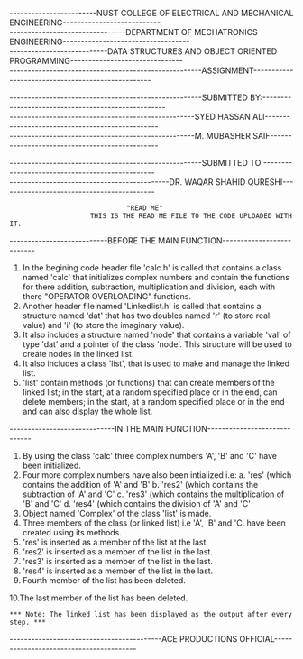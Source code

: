 ------------------------NUST COLLEGE OF ELECTRICAL AND MECHANICAL ENGINEERING---------------------------                    
--------------------------------DEPARTMENT OF MECHATRONICS ENGINEERING-----------------------------------                    
---------------------------DATA STRUCTURES AND OBJECT ORIENTED PROGRAMMING-------------------------------                                        
-----------------------------------------------------ASSIGNMENT--------------------------------------------------                    

-----------------------------------------------------SUBMITTED BY:---------------------------------------------------                    
---------------------------------------------------SYED HASSAN ALI------------------------------------------------                    
---------------------------------------------------M. MUBASHER SAIF-----------------------------------------------

-----------------------------------------------------SUBMITTED TO:------------------------------------------------                    
--------------------------------------------DR. WAQAR SHAHID QURESHI-------------------------------------------


					             "READ ME"
		                THIS IS THE READ ME FILE TO THE CODE UPLOADED WITH IT.


---------------------------BEFORE THE MAIN FUNCTION--------------------------

1. In the begining code header file 'calc.h' is called that contains a class named 'calc' that initializes 
   complex numbers and contain the functions for there addition, subtraction, multiplication and division, 
   each with there "OPERATOR OVERLOADING" functions.
2. Another header file named 'Linkedlist.h' is called that contains a structure named 'dat' that has two 
   doubles named 'r' (to store real value) and 'i' (to store the imaginary value).
3. It also includes a structure named 'node' that contains a variable 'val' of type 'dat' and a pointer of
   the class 'node'. This structure will be used to create nodes in the linked list.
4. It also includes a class 'list', that is used to make and manage the linked list.
5. 'list' contain methods (or functions) that can create members of the linked list; in the start, at a 
   random specified place or in the end, can delete members; in the start, at a random specified place or
   in the end and can also display the whole list.

-----------------------------IN THE MAIN FUNCTION-----------------------------

1. By using the class 'calc' three complex numbers 'A', 'B' and 'C' have been initialized.
2. Four more complex numbers have also been intialized i.e:
	a. 'res' (which contains the addition of 'A' and 'B'
	b. 'res2' (which contains the subtraction of 'A' and 'C'
	c. 'res3' (which contains the multiplication of 'B' and 'C'
	d. 'res4' (which contains the division of 'A' and 'C'
3. Object named 'Complex' of the class 'list' is made.
4. Three members of the class (or linked list) i.e 'A', 'B' and 'C. have been created using its methods.
5. 'res' is inserted as a member of the list at the last.
6. 'res2' is inserted as a member of the list in the last.
7. 'res3' is inserted as a member of the list in the last.
8. 'res4' is inserted as a member of the list in the last.
9. Fourth member of the list has been deleted.    

10.The last member of the list has been deleted.
	
	*** Note: The linked list has been displayed as the output after every step. ***

------------------------------------------ACE PRODUCTIONS OFFICIAL----------------------------------------
